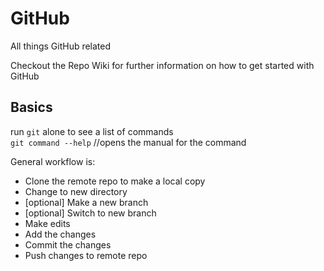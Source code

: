 # GitHub
All things GitHub related

Checkout the Repo Wiki for further information on how to get started with GitHub

## Basics

run `git` alone to see a list of commands  
`git command --help`  //opens the manual for the command

General workflow is:  
* Clone the remote repo to make a local copy
* Change to new directory
* [optional] Make a new branch
* [optional] Switch to new branch 
* Make edits
* Add the changes
* Commit the changes
* Push changes to remote repo
